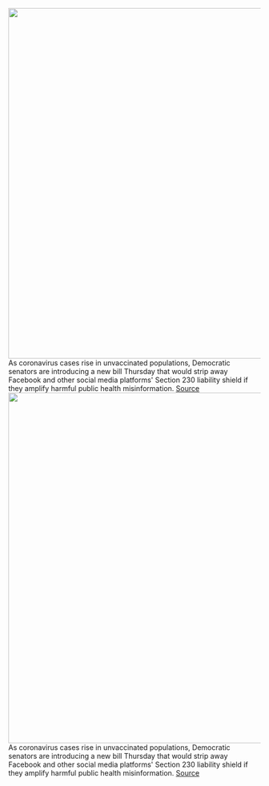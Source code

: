 <img src='https://cdn.vox-cdn.com/thumbor/82WChi1demfk0fg_MEiY0gMN0X4=/0x0:2040x1360/1200x800/filters:focal(857x517:1183x843)/cdn.vox-cdn.com/uploads/chorus_image/image/69618415/acastro_200428_1777_coronavirus_0003.0.0.jpg' width='700px' /><br/>
As coronavirus cases rise in unvaccinated populations, Democratic senators are introducing a new bill Thursday that would strip away Facebook and other social media platforms' Section 230 liability shield if they amplify harmful public health misinformation.
<a href='https://www.theverge.com/2021/7/22/22588903/covid19-misinformation-section-230-facebook-joe-biden-white-house'> Source <a/><img src='https://cdn.vox-cdn.com/thumbor/82WChi1demfk0fg_MEiY0gMN0X4=/0x0:2040x1360/1200x800/filters:focal(857x517:1183x843)/cdn.vox-cdn.com/uploads/chorus_image/image/69618415/acastro_200428_1777_coronavirus_0003.0.0.jpg' width='700px' /><br/>
As coronavirus cases rise in unvaccinated populations, Democratic senators are introducing a new bill Thursday that would strip away Facebook and other social media platforms' Section 230 liability shield if they amplify harmful public health misinformation.
<a href='https://www.theverge.com/2021/7/22/22588903/covid19-misinformation-section-230-facebook-joe-biden-white-house'> Source <a/>